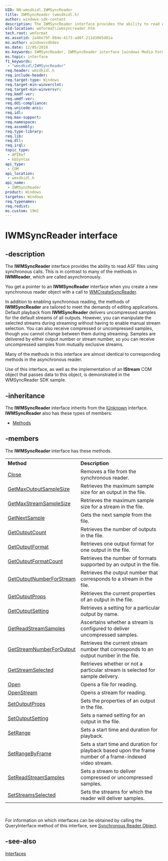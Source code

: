 ```yaml
---
UID: NN:wmsdkidl.IWMSyncReader
title: IWMSyncReader (wmsdkidl.h)
author: windows-sdk-content
description: The IWMSyncReader interface provides the ability to read ASF files using synchronous calls.
old-location: wmformat\iwmsyncreader.htm
tech.root: wmformat
ms.assetid: 2a46e79f-084e-4173-ad0f-211d3065d81a
ms.author: windowssdkdev
ms.date: 12/05/2018
ms.keywords: IWMSyncReader, IWMSyncReader interface [windows Media Format], IWMSyncReader interface [windows Media Format],described, IWMSyncReaderInterface, wmformat.iwmsyncreader, wmsdkidl/IWMSyncReader
ms.topic: interface
f1_keywords: 
 - "wmsdkidl/IWMSyncReader"
req.header: wmsdkidl.h
req.include-header: 
req.target-type: Windows
req.target-min-winverclnt: 
req.target-min-winversvr: 
req.kmdf-ver: 
req.umdf-ver: 
req.ddi-compliance: 
req.unicode-ansi: 
req.idl: 
req.max-support: 
req.namespace: 
req.assembly: 
req.type-library: 
req.lib: 
req.dll: 
req.irql: 
topic_type:
 - APIRef
 - kbSyntax
api_type:
 - COM
api_location:
 - wmsdkidl.h
api_name:
 - IWMSyncReader
product: Windows
targetos: Windows
req.typenames: 
req.redist: 
ms.custom: 19H1
---
```


# IWMSyncReader interface


## -description



The <b>IWMSyncReader</b> interface provides the ability to read ASF files using synchronous calls. This is in contrast to many of the methods in <b>IWMReader</b>, which are called asynchronously.

You get a pointer to an <b>IWMSyncReader</b> interface when you create a new synchronous reader object with a call to <a href="https://docs.microsoft.com/windows/desktop/api/wmsdkidl/nf-wmsdkidl-wmcreatesyncreader">WMCreateSyncReader</a>.

In addition to enabling synchronous reading, the methods of <b>IWMSyncReader</b> are tailored to meet the demands of editing applications. Default playback from <b>IWMSyncReader</b> delivers uncompressed samples for the default streams of all outputs. However, you can manipulate the selected streams during streaming without having to enable manual stream selection. You can also receive compressed or uncompressed samples, though you cannot change between them during streaming. Samples are delivered by either output number or stream number, so you can receive uncompressed samples from mutually exclusive streams.

Many of the methods in this interface are almost identical to corresponding methods in the asynchronous reader.

Use of this interface, as well as the implementation of an <b>IStream</b> COM object that passes data to this object, is demonstrated in the WMSyncReader SDK sample.




## -inheritance

The <b xmlns:loc="http://microsoft.com/wdcml/l10n">IWMSyncReader</b> interface inherits from the <a href="https://docs.microsoft.com/windows/desktop/api/unknwn/nn-unknwn-iunknown">IUnknown</a> interface. <b>IWMSyncReader</b> also has these types of members:
<ul>
<li><a href="https://docs.microsoft.com/">Methods</a></li>
</ul>

## -members

The <b>IWMSyncReader</b> interface has these methods.
<table class="members" id="memberListMethods">
<tr>
<th align="left" width="37%">Method</th>
<th align="left" width="63%">Description</th>
</tr>
<tr data="declared;">
<td align="left" width="37%">
<a href="https://docs.microsoft.com/windows/desktop/api/wmsdkidl/nf-wmsdkidl-iwmsyncreader-close">Close</a>
</td>
<td align="left" width="63%">
Removes a file from the synchronous reader.

</td>
</tr>
<tr data="declared;">
<td align="left" width="37%">
<a href="https://docs.microsoft.com/windows/desktop/api/wmsdkidl/nf-wmsdkidl-iwmsyncreader-getmaxoutputsamplesize">GetMaxOutputSampleSize</a>
</td>
<td align="left" width="63%">
Retrieves the maximum sample size for an output in the file.

</td>
</tr>
<tr data="declared;">
<td align="left" width="37%">
<a href="https://docs.microsoft.com/windows/desktop/api/wmsdkidl/nf-wmsdkidl-iwmsyncreader-getmaxstreamsamplesize">GetMaxStreamSampleSize</a>
</td>
<td align="left" width="63%">
Retrieves the maximum sample size for a stream in the file.

</td>
</tr>
<tr data="declared;">
<td align="left" width="37%">
<a href="https://docs.microsoft.com/windows/desktop/api/wmsdkidl/nf-wmsdkidl-iwmsyncreader-getnextsample">GetNextSample</a>
</td>
<td align="left" width="63%">
Gets the next sample from the file.

</td>
</tr>
<tr data="declared;">
<td align="left" width="37%">
<a href="https://docs.microsoft.com/windows/desktop/api/wmsdkidl/nf-wmsdkidl-iwmsyncreader-getoutputcount">GetOutputCount</a>
</td>
<td align="left" width="63%">
Retrieves the number of outputs in the file.

</td>
</tr>
<tr data="declared;">
<td align="left" width="37%">
<a href="https://docs.microsoft.com/windows/desktop/api/wmsdkidl/nf-wmsdkidl-iwmsyncreader-getoutputformat">GetOutputFormat</a>
</td>
<td align="left" width="63%">
Retrieves one output format for one output in the file.

</td>
</tr>
<tr data="declared;">
<td align="left" width="37%">
<a href="https://docs.microsoft.com/windows/desktop/api/wmsdkidl/nf-wmsdkidl-iwmsyncreader-getoutputformatcount">GetOutputFormatCount</a>
</td>
<td align="left" width="63%">
Retrieves the number of formats supported by an output in the file.

</td>
</tr>
<tr data="declared;">
<td align="left" width="37%">
<a href="https://docs.microsoft.com/windows/desktop/api/wmsdkidl/nf-wmsdkidl-iwmsyncreader-getoutputnumberforstream">GetOutputNumberForStream</a>
</td>
<td align="left" width="63%">
Retrieves the output number that corresponds to a stream in the file.

</td>
</tr>
<tr data="declared;">
<td align="left" width="37%">
<a href="https://docs.microsoft.com/windows/desktop/api/wmsdkidl/nf-wmsdkidl-iwmsyncreader-getoutputprops">GetOutputProps</a>
</td>
<td align="left" width="63%">
Retrieves the current properties of an output in the file.

</td>
</tr>
<tr data="declared;">
<td align="left" width="37%">
<a href="https://docs.microsoft.com/windows/desktop/api/wmsdkidl/nf-wmsdkidl-iwmsyncreader-getoutputsetting">GetOutputSetting</a>
</td>
<td align="left" width="63%">
Retrieves a setting for a particular output by name.

</td>
</tr>
<tr data="declared;">
<td align="left" width="37%">
<a href="https://docs.microsoft.com/windows/desktop/api/wmsdkidl/nf-wmsdkidl-iwmsyncreader-getreadstreamsamples">GetReadStreamSamples</a>
</td>
<td align="left" width="63%">
Ascertains whether a stream is configured to deliver uncompressed samples.

</td>
</tr>
<tr data="declared;">
<td align="left" width="37%">
<a href="https://docs.microsoft.com/windows/desktop/api/wmsdkidl/nf-wmsdkidl-iwmsyncreader-getstreamnumberforoutput">GetStreamNumberForOutput</a>
</td>
<td align="left" width="63%">
Retrieves the current stream number that corresponds to an output number in the file.

</td>
</tr>
<tr data="declared;">
<td align="left" width="37%">
<a href="https://docs.microsoft.com/windows/desktop/api/wmsdkidl/nf-wmsdkidl-iwmsyncreader-getstreamselected">GetStreamSelected</a>
</td>
<td align="left" width="63%">
Retrieves whether or not a particular stream is selected for sample delivery.

</td>
</tr>
<tr data="declared;">
<td align="left" width="37%">
<a href="https://docs.microsoft.com/windows/desktop/api/wmsdkidl/nf-wmsdkidl-iwmsyncreader-open">Open</a>
</td>
<td align="left" width="63%">
Opens a file for reading.

</td>
</tr>
<tr data="declared;">
<td align="left" width="37%">
<a href="https://docs.microsoft.com/windows/desktop/api/wmsdkidl/nf-wmsdkidl-iwmsyncreader-openstream">OpenStream</a>
</td>
<td align="left" width="63%">
Opens a stream for reading.

</td>
</tr>
<tr data="declared;">
<td align="left" width="37%">
<a href="https://docs.microsoft.com/windows/desktop/api/wmsdkidl/nf-wmsdkidl-iwmsyncreader-setoutputprops">SetOutputProps</a>
</td>
<td align="left" width="63%">
Sets the properties of an output in the file.

</td>
</tr>
<tr data="declared;">
<td align="left" width="37%">
<a href="https://docs.microsoft.com/windows/desktop/api/wmsdkidl/nf-wmsdkidl-iwmsyncreader-setoutputsetting">SetOutputSetting</a>
</td>
<td align="left" width="63%">
Sets a named setting for an output in the file.

</td>
</tr>
<tr data="declared;">
<td align="left" width="37%">
<a href="https://docs.microsoft.com/windows/desktop/api/wmsdkidl/nf-wmsdkidl-iwmsyncreader-setrange">SetRange</a>
</td>
<td align="left" width="63%">
Sets a start time and duration for playback.

</td>
</tr>
<tr data="declared;">
<td align="left" width="37%">
<a href="https://docs.microsoft.com/windows/desktop/api/wmsdkidl/nf-wmsdkidl-iwmsyncreader-setrangebyframe">SetRangeByFrame</a>
</td>
<td align="left" width="63%">
Sets a start time and duration for playback based upon the frame number of a frame-indexed video stream.

</td>
</tr>
<tr data="declared;">
<td align="left" width="37%">
<a href="https://docs.microsoft.com/windows/desktop/api/wmsdkidl/nf-wmsdkidl-iwmsyncreader-setreadstreamsamples">SetReadStreamSamples</a>
</td>
<td align="left" width="63%">
Sets a stream to deliver compressed or uncompressed samples.

</td>
</tr>
<tr data="declared;">
<td align="left" width="37%">
<a href="https://docs.microsoft.com/windows/desktop/api/wmsdkidl/nf-wmsdkidl-iwmsyncreader-setstreamsselected">SetStreamsSelected</a>
</td>
<td align="left" width="63%">
Sets the streams for which the reader will deliver samples.

</td>
</tr>
</table> 

For information on which interfaces can be obtained by calling the QueryInterface method of this interface, see <a href="https://docs.microsoft.com/windows/desktop/wmformat/synchronous-reader-object">Synchronous Reader Object</a>.



## -see-also




<a href="https://docs.microsoft.com/windows/desktop/wmformat/interfaces">Interfaces</a>
 

 

